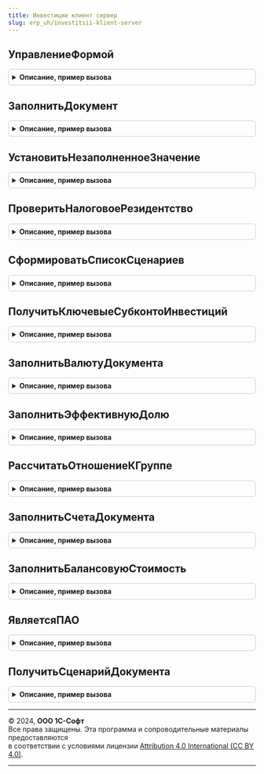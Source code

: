 ```yaml
---
title: Инвестиции клиент сервер
slug: erp_uh/investitsii-klient-server
---
```



## УправлениеФормой
<details style="margin: 1em 0; padding: 0.5em; border: 1px solid #ccc; border-radius: 6px;">

<summary style="font-weight: bold; cursor: pointer;">Описание, пример вызова</summary>

```bsl

Процедура УправлениеФормой(Форма) Экспорт
```

Пример вызова
```bsl
ИнвестицииКлиентСервер.УправлениеФормой(Форма) 
```
</details>

## ЗаполнитьДокумент
<details style="margin: 1em 0; padding: 0.5em; border: 1px solid #ccc; border-radius: 6px;">

<summary style="font-weight: bold; cursor: pointer;">Описание, пример вызова</summary>

```bsl

Процедура ЗаполнитьДокумент(Объект, СтруктураДействий, КэшируемыеЗначения) Экспорт
```

Пример вызова
```bsl
ИнвестицииКлиентСервер.ЗаполнитьДокумент(Объект, СтруктураДействий, КэшируемыеЗначения) 
```
</details>

## УстановитьНезаполненноеЗначение
<details style="margin: 1em 0; padding: 0.5em; border: 1px solid #ccc; border-radius: 6px;">

<summary style="font-weight: bold; cursor: pointer;">Описание, пример вызова</summary>

```bsl

Процедура УстановитьНезаполненноеЗначение(Параметр, Значение, УстановитьЗначение = Ложь) Экспорт
```

Пример вызова
```bsl
ИнвестицииКлиентСервер.УстановитьНезаполненноеЗначение(Параметр, Значение, УстановитьЗначение);
```
</details>

## ПроверитьНалоговоеРезидентство
<details style="margin: 1em 0; padding: 0.5em; border: 1px solid #ccc; border-radius: 6px;">

<summary style="font-weight: bold; cursor: pointer;">Описание, пример вызова</summary>

```bsl

Процедура ПроверитьНалоговоеРезидентство(Реквизиты, Отказ) Экспорт
```

Пример вызова
```bsl
ИнвестицииКлиентСервер.ПроверитьНалоговоеРезидентство(Реквизиты, Отказ) 
```
</details>

## СформироватьСписокСценариев
<details style="margin: 1em 0; padding: 0.5em; border: 1px solid #ccc; border-radius: 6px;">

<summary style="font-weight: bold; cursor: pointer;">Описание, пример вызова</summary>

```bsl

Функция СформироватьСписокСценариев(Реквизиты) Экспорт
```

Пример вызова
```bsl
Результат = ИнвестицииКлиентСервер.СформироватьСписокСценариев(Реквизиты) 
```
</details>

## ПолучитьКлючевыеСубконтоИнвестиций
<details style="margin: 1em 0; padding: 0.5em; border: 1px solid #ccc; border-radius: 6px;">

<summary style="font-weight: bold; cursor: pointer;">Описание, пример вызова</summary>

```bsl

Функция ПолучитьКлючевыеСубконтоИнвестиций(ВключитьЦБ = Ложь) Экспорт
```

Пример вызова
```bsl
Результат = ИнвестицииКлиентСервер.ПолучитьКлючевыеСубконтоИнвестиций(ВключитьЦБ);
```
</details>

## ЗаполнитьВалютуДокумента
<details style="margin: 1em 0; padding: 0.5em; border: 1px solid #ccc; border-radius: 6px;">

<summary style="font-weight: bold; cursor: pointer;">Описание, пример вызова</summary>

```bsl

Процедура ЗаполнитьВалютуДокумента(Объект, СтруктураДействий, КэшируемыеЗначения) Экспорт
```

Пример вызова
```bsl
ИнвестицииКлиентСервер.ЗаполнитьВалютуДокумента(Объект, СтруктураДействий, КэшируемыеЗначения) 
```
</details>

## ЗаполнитьЭффективнуюДолю
<details style="margin: 1em 0; padding: 0.5em; border: 1px solid #ccc; border-radius: 6px;">

<summary style="font-weight: bold; cursor: pointer;">Описание, пример вызова</summary>

```bsl

Процедура ЗаполнитьЭффективнуюДолю(Объект, СтруктураДействий, КэшируемыеЗначения) Экспорт
```

Пример вызова
```bsl
ИнвестицииКлиентСервер.ЗаполнитьЭффективнуюДолю(Объект, СтруктураДействий, КэшируемыеЗначения) 
```
</details>

## РассчитатьОтношениеКГруппе
<details style="margin: 1em 0; padding: 0.5em; border: 1px solid #ccc; border-radius: 6px;">

<summary style="font-weight: bold; cursor: pointer;">Описание, пример вызова</summary>

```bsl

Функция РассчитатьОтношениеКГруппе(Объект, СтруктураДействий, КэшируемыеЗначения) Экспорт
```

Пример вызова
```bsl
Результат = ИнвестицииКлиентСервер.РассчитатьОтношениеКГруппе(Объект, СтруктураДействий, КэшируемыеЗначения));
```
</details>

## ЗаполнитьСчетаДокумента
<details style="margin: 1em 0; padding: 0.5em; border: 1px solid #ccc; border-radius: 6px;">

<summary style="font-weight: bold; cursor: pointer;">Описание, пример вызова</summary>

```bsl

Процедура ЗаполнитьСчетаДокумента(Объект, СтруктураДействий, КэшируемыеЗначения) Экспорт
```

Пример вызова
```bsl
ИнвестицииКлиентСервер.ЗаполнитьСчетаДокумента(Объект, СтруктураДействий, КэшируемыеЗначения));
```
</details>

## ЗаполнитьБалансовуюСтоимость
<details style="margin: 1em 0; padding: 0.5em; border: 1px solid #ccc; border-radius: 6px;">

<summary style="font-weight: bold; cursor: pointer;">Описание, пример вызова</summary>

```bsl

Процедура ЗаполнитьБалансовуюСтоимость(Объект, СтруктураДействий, КэшируемыеЗначения) Экспорт
```

Пример вызова
```bsl
ИнвестицииКлиентСервер.ЗаполнитьБалансовуюСтоимость(Объект, СтруктураДействий, КэшируемыеЗначения) 
```
</details>

## ЯвляетсяПАО
<details style="margin: 1em 0; padding: 0.5em; border: 1px solid #ccc; border-radius: 6px;">

<summary style="font-weight: bold; cursor: pointer;">Описание, пример вызова</summary>

```bsl

Функция ЯвляетсяПАО(Организация, Знач ОрганизацияКодОКОПФ = Неопределено) Экспорт
```

Пример вызова
```bsl
Результат = ИнвестицииКлиентСервер.ЯвляетсяПАО(Организация, ОрганизацияКодОКОПФ);
```
</details>

## ПолучитьСценарийДокумента
<details style="margin: 1em 0; padding: 0.5em; border: 1px solid #ccc; border-radius: 6px;">

<summary style="font-weight: bold; cursor: pointer;">Описание, пример вызова</summary>

```bsl

Функция ПолучитьСценарийДокумента(Объект, КэшируемыеЗначения = Неопределено) Экспорт
```

Пример вызова
```bsl
Результат = ИнвестицииКлиентСервер.ПолучитьСценарийДокумента(Объект, КэшируемыеЗначения);
```
</details>

---

© 2024, **ООО 1С-Софт**  
Все права защищены. Эта программа и сопроводительные материалы предоставляются  
в соответствии с условиями лицензии [Attribution 4.0 International (CC BY 4.0)](https://creativecommons.org/licenses/by/4.0/legalcode).

---

